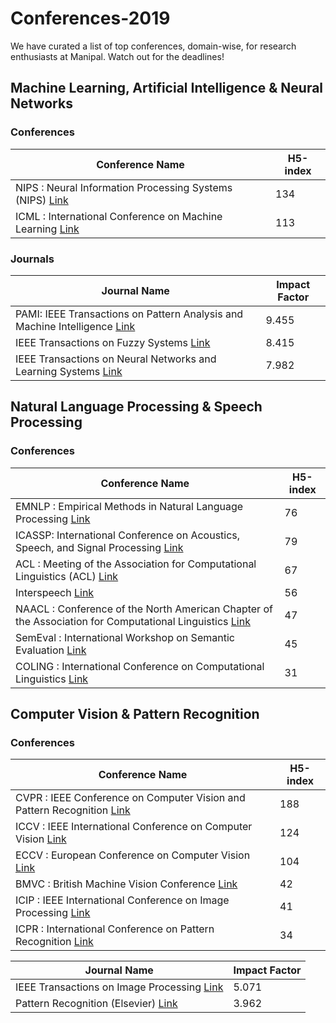 # Conferences-2019
We have curated a list of top conferences, domain-wise, for research enthusiasts at Manipal. Watch out for the deadlines! 

## Machine Learning, Artificial Intelligence & Neural Networks 
### Conferences
Conference Name | H5-index
------------ | -------------
NIPS : Neural Information Processing Systems (NIPS) [Link](https://nips.cc/) | 134
ICML : International Conference on Machine Learning [Link](https://icml.cc/)	 | 113

### Journals
Journal Name | Impact Factor
------------ | -------------
PAMI: IEEE Transactions on Pattern Analysis and Machine Intelligence [Link](https://ieeexplore.ieee.org/xpl/RecentIssue.jsp?punumber=34) | 9.455
IEEE Transactions on Fuzzy Systems [Link](https://ieeexplore.ieee.org/xpl/RecentIssue.jsp?punumber=91) | 8.415
IEEE Transactions on Neural Networks and Learning Systems [Link](https://ieeexplore.ieee.org/xpl/RecentIssue.jsp?punumber=5962385)	 | 7.982
                                                                                                                       

## Natural Language Processing & Speech Processing
### Conferences
Conference Name | H5-index
------------ | -------------
EMNLP : Empirical Methods in Natural Language Processing [Link](https://www.emnlp-ijcnlp2019.org/) | 76
ICASSP: International Conference on Acoustics, Speech, and Signal Processing [Link](https://2019.ieeeicassp.org/) | 79
ACL : Meeting of the Association for Computational Linguistics (ACL) [Link](http://www.acl2019.org/EN/index.xhtml) | 67
Interspeech [Link](https://www.interspeech2019.org/) | 56
NAACL : Conference of the North American Chapter of the Association for Computational Linguistics [Link](https://naacl2019.org/) | 47
SemEval : International Workshop on Semantic Evaluation [Link](http://alt.qcri.org/semeval2019/) | 45
COLING : International Conference on Computational Linguistics [Link](http://coling2018.org/) | 31	


## Computer Vision & Pattern Recognition
### Conferences
Conference Name | H5-index
------------ | -------------
CVPR : IEEE Conference on Computer Vision and Pattern Recognition [Link](http://cvpr2019.thecvf.com/) | 188
ICCV : IEEE International Conference on Computer Vision [Link](http://iccv2019.thecvf.com/)| 124
ECCV : European Conference on Computer Vision [Link](https://link.springer.com/conference/eccv) | 104
BMVC : British Machine Vision Conference [Link](https://bmvc2019.org/) | 42
ICIP : IEEE International Conference on Image Processing [Link](http://2019.ieeeicip.org/) | 41	
ICPR : International Conference on Pattern Recognition [Link](http://www.icpr2018.net/) | 34
 
Journal Name | Impact Factor
------------ | -------------
IEEE Transactions on Image Processing [Link](https://ieeexplore.ieee.org/xpl/RecentIssue.jsp?punumber=83) | 5.071
Pattern Recognition (Elsevier) [Link](https://www.journals.elsevier.com/pattern-recognition) | 3.962






